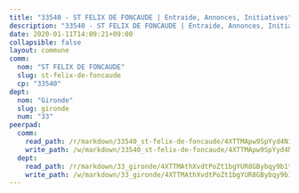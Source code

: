 ```yaml
---
title: "33540 - ST FELIX DE FONCAUDE | Entraide, Annonces, Initiatives"
description: "33540 - ST FELIX DE FONCAUDE | Entraide, Annonces, Initiatives"
date: 2020-01-11T14:09:21+09:00
collapsible: false
layout: commune
comm:
  nom: "ST FELIX DE FONCAUDE"
  slug: st-felix-de-foncaude
  cp: "33540"
dept:
  nom: "Gironde"
  slug: gironde
  num: "33"
peerpad:
  comm:
    read_path: /r/markdown/33540_st-felix-de-foncaude/4XTTMApw9SpYyd4N18AB9nawBBx6jhCzWtdd6RrXFH5pb9aoD
    write_path: /w/markdown/33540_st-felix-de-foncaude/4XTTMApw9SpYyd4N18AB9nawBBx6jhCzWtdd6RrXFH5pb9aoD-K3TgTvZgYEJGFnERZnJCYE93ZeWM9RKRpNE9Sdq7AtiBmZKZ6BccQ2hFiafeN6ua9Dh6shd1XCVjicyvGT5sW6ZQvWGjFgSmubaYpQUyH7XMESc8Pj3EhELtEYun5tcGBJK4r7as
  dept:
    read_path: /r/markdown/33_gironde/4XTTMAthXvdtPoZt1bgYUR8GBybqy9b1tLUaaKDw5iKj57LRt
    write_path: /w/markdown/33_gironde/4XTTMAthXvdtPoZt1bgYUR8GBybqy9b1tLUaaKDw5iKj57LRt-K3TgU8ogmN5s8hbKrZhkV9P1KQiFepNWXjoYRvdMTW1jt7eRXTmrjG677tN9mcUTsALjzYGgb8mvcrYPJn2Jd8cTiBmF9aZcbgdcQL1kzCPJnSf6X8tpEcGPdTr5qT6cQqEpt6oQ
---
```



